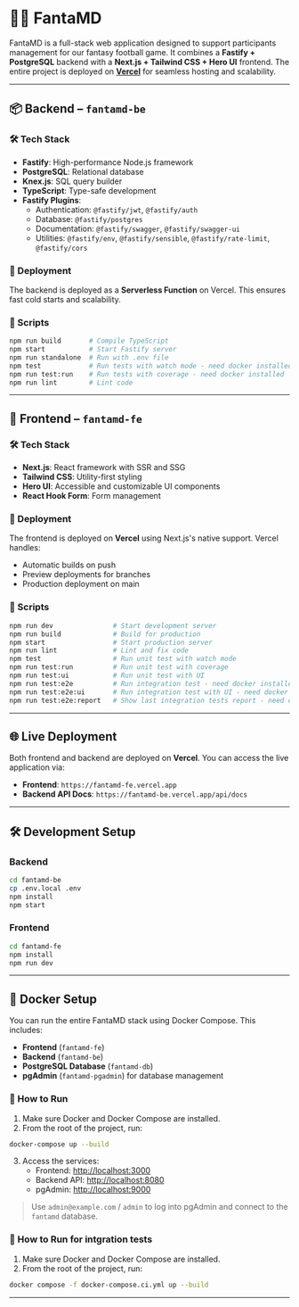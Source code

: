 
# 🧙‍♂️ FantaMD

FantaMD is a full-stack web application designed to support participants management for our fantasy football game. It combines a **Fastify + PostgreSQL** backend with a **Next.js + Tailwind CSS + Hero UI** frontend. The entire project is deployed on **[Vercel](https://vercel.com/)** for seamless hosting and scalability.

---

## 📦 Backend – `fantamd-be`

### 🛠 Tech Stack

- **Fastify**: High-performance Node.js framework
- **PostgreSQL**: Relational database
- **Knex.js**: SQL query builder
- **TypeScript**: Type-safe development
- **Fastify Plugins**:
  - Authentication: `@fastify/jwt`, `@fastify/auth`
  - Database: `@fastify/postgres`
  - Documentation: `@fastify/swagger`, `@fastify/swagger-ui`
  - Utilities: `@fastify/env`, `@fastify/sensible`, `@fastify/rate-limit`, `@fastify/cors`

### 🚀 Deployment

The backend is deployed as a **Serverless Function** on Vercel. This ensures fast cold starts and scalability.

### 🔧 Scripts

```bash
npm run build       # Compile TypeScript
npm start           # Start Fastify server
npm run standalone  # Run with .env file
npm test            # Run tests with watch mode - need docker installed
npm run test:run    # Run tests with coverage - need docker installed
npm run lint        # Lint code
```

---

## 🎨 Frontend – `fantamd-fe`

### 🛠 Tech Stack

- **Next.js**: React framework with SSR and SSG
- **Tailwind CSS**: Utility-first styling
- **Hero UI**: Accessible and customizable UI components
- **React Hook Form**: Form management

### 🚀 Deployment

The frontend is deployed on **Vercel** using Next.js's native support. Vercel handles:

- Automatic builds on push
- Preview deployments for branches
- Production deployment on main

### 🔧 Scripts

```bash
npm run dev               # Start development server
npm run build             # Build for production
npm start                 # Start production server
npm run lint              # Lint and fix code
npm test                  # Run unit test with watch mode
npm run test:run          # Run unit test with coverage
npm run test:ui           # Run unit test with UI
npm run test:e2e          # Run integration test - need docker installed (CI compose)
npm run test:e2e:ui       # Run integration test with UI - need docker installed (CI compose)
npm run test:e2e:report   # Show last integration tests report - need docker installed (CI compose)
```

---

## 🌐 Live Deployment

Both frontend and backend are deployed on **Vercel**. You can access the live application via:

- **Frontend**: `https://fantamd-fe.vercel.app`
- **Backend API Docs**: `https://fantamd-be.vercel.app/api/docs`

---

## 🛠 Development Setup

### Backend

```bash
cd fantamd-be
cp .env.local .env
npm install
npm start
```

### Frontend

```bash
cd fantamd-fe
npm install
npm run dev
```

---

## 🐳 Docker Setup

You can run the entire FantaMD stack using Docker Compose. This includes:

- **Frontend** (`fantamd-fe`)
- **Backend** (`fantamd-be`)
- **PostgreSQL Database** (`fantamd-db`)
- **pgAdmin** (`fantamd-pgadmin`) for database management

### 🚀 How to Run

1. Make sure Docker and Docker Compose are installed.
2. From the root of the project, run:

```bash
docker-compose up --build
```

3. Access the services:
   - Frontend: [http://localhost:3000](http://localhost:3000)
   - Backend API: [http://localhost:8080](http://localhost:8080)
   - pgAdmin: [http://localhost:9000](http://localhost:9000)

> Use `admin@example.com` / `admin` to log into pgAdmin and connect to the `fantamd` database.

### 🚀 How to Run for intgration tests

1. Make sure Docker and Docker Compose are installed.
2. From the root of the project, run:

```bash
docker compose -f docker-compose.ci.yml up --build
```

---
